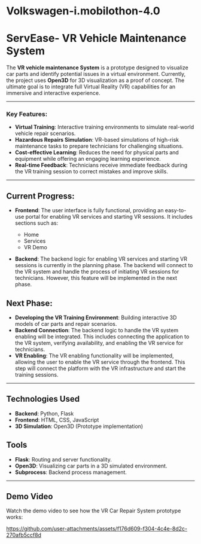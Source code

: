# Volkswagen-i.mobilothon-4.0
# ServEase- VR Vehicle Maintenance System

The **VR vehicle maintenance System** is a prototype designed to visualize car parts and identify potential issues in a virtual environment. Currently, the project uses **Open3D** for 3D visualization as a proof of concept. The ultimate goal is to integrate full Virtual Reality (VR) capabilities for an immersive and interactive experience.

---
### Key Features:
- **Virtual Training**: Interactive training environments to simulate real-world vehicle repair scenarios.
- **Hazardous Repairs Simulation**: VR-based simulations of high-risk maintenance tasks to prepare technicians for challenging situations.
- **Cost-effective Learning**: Reduces the need for physical parts and equipment while offering an engaging learning experience.
- **Real-time Feedback**: Technicians receive immediate feedback during the VR training session to correct mistakes and improve skills.
---
## Current Progress:
- **Frontend**: The user interface is fully functional, providing an easy-to-use portal for enabling VR services and starting VR sessions. It includes sections such as:
  - Home
  - Services
  - VR Demo

- **Backend**: The backend logic for enabling VR services and starting VR sessions is currently in the planning phase. The backend will connect to the VR system and handle the process of initiating VR sessions for technicians. However, this feature will be implemented in the next phase.

## Next Phase:
- **Developing the VR Training Environment**: Building interactive 3D models of car parts and repair scenarios.
- **Backend Connection**: The backend logic to handle the VR system enabling will be integrated. This includes connecting the application to the VR system, verifying availability, and enabling the VR service for technicians.
- **VR Enabling**: The VR enabling functionality will be implemented, allowing the user to enable the VR service through the frontend. This step will connect the platform with the VR infrastructure and start the training sessions.

---
## **Technologies Used**

- **Backend**: Python, Flask
- **Frontend**: HTML, CSS, JavaScript
- **3D Simulation**: Open3D (Prototype implementation)

## **Tools**

- **Flask**: Routing and server functionality.
- **Open3D**: Visualizing car parts in a 3D simulated environment.
- **Subprocess**: Backend process management.
---

## **Demo Video**

Watch the demo video to see how the VR Car Repair System prototype works:

https://github.com/user-attachments/assets/f176d609-f304-4c4e-8d2c-270afb5ccf8d

